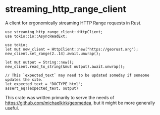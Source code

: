 # streaming_http_range_client

A client for ergonomically streaming HTTP Range requests in Rust.

```
use streaming_http_range_client::HttpClient;
use tokio::io::AsyncReadExt;

use tokio;
let mut new_client = HttpClient::new("https://georust.org");
new_client.set_range(2..14).await.unwrap();

let mut output = String::new();
new_client.read_to_string(&mut output).await.unwrap();

// This `expected_text` may need to be updated someday if someone updates the site.
let expected_text = "DOCTYPE html";
assert_eq!(expected_text, output)
```

This crate was written primarily to serve the needs of
https://github.com/michaelkirk/geomedea, but it might be more generally useful.

